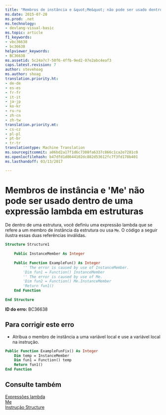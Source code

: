 ```yaml
---
title: "Membros de instância e &quot;Me&quot; não pode ser usado dentro de uma expressão lambda em estruturas | Documentos do Microsoft"
ms.date: 2015-07-20
ms.prod: .net
ms.technology:
- devlang-visual-basic
ms.topic: article
f1_keywords:
- vbc36638
- bc36638
helpviewer_keywords:
- BC36638
ms.assetid: 5c24a7c7-50f6-4ffb-9ed2-07e2abc4eaf3
caps.latest.revision: 7
author: stevehoag
ms.author: shoag
translation.priority.ht:
- de-de
- es-es
- fr-fr
- it-it
- ja-jp
- ko-kr
- ru-ru
- zh-cn
- zh-tw
translation.priority.mt:
- cs-cz
- pl-pl
- pt-br
- tr-tr
translationtype: Machine Translation
ms.sourcegitcommit: a06bd2a17f1d6c7308fa6337c866c1ca2e7281c0
ms.openlocfilehash: b47dfd1d8644102dc882d53612fc7f3fd178b401
ms.lasthandoff: 03/13/2017

---
```

# <a name="instance-members-and-39me39-cannot-be-used-within-a-lambda-expression-in-structures"></a>Membros de instância e 'Me' não pode ser usado dentro de uma expressão lambda em estruturas
De dentro de uma estrutura, você definiu uma expressão lambda que se refere a um membro de instância da estrutura ou usa `Me`. O código a seguir ilustra essas duas referências inválidas.  
  
```vb  
Structure Structure1  
  
    Public InstanceMember As Integer  
  
    Public Function ExampleFun() As Integer  
        '' The error is caused by use of InstanceMember.  
        'Dim fun1 = Function() InstanceMember  
        '' The error is caused by use of Me.  
        'Dim fun2 = Function() Me.InstanceMember  
        'Return fun1()  
    End Function  
  
End Structure  
```  
  
 **ID do erro:** BC36638  
  
## <a name="to-correct-this-error"></a>Para corrigir este erro  
  
-   Atribua o membro de instância a uma variável local e use a variável local na instrução.  
  
```vb  
Public Function ExampleFunFix() As Integer  
    Dim temp = InstanceMember  
    Dim fun1 = Function() temp  
    Return fun1()  
End Function  
```  
  
## <a name="see-also"></a>Consulte também  
 [Expressões lambda](../../visual-basic/programming-guide/language-features/procedures/lambda-expressions.md)   
 [Me](http://msdn.microsoft.com/en-us/a65973c7-cf06-4547-9b25-9fba885525c2)   
 [Instrução Structure](../../visual-basic/language-reference/statements/structure-statement.md)
